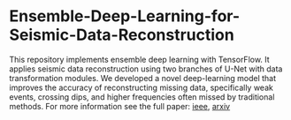 # Ensemble-Deep-Learning-for-Seismic-Data-Reconstruction
This repository implements ensemble deep learning with TensorFlow. It applies seismic data reconstruction using two branches of U-Net with data transformation modules. We developed a novel deep-learning model that improves the accuracy of reconstructing missing data, specifically weak events, crossing dips, and higher frequencies often missed by traditional methods.
For more information see the full paper: 
[ieee](https://ieeexplore.ieee.org/document/10531775),
[arxiv](https://arxiv.org/abs/2404.02632)
